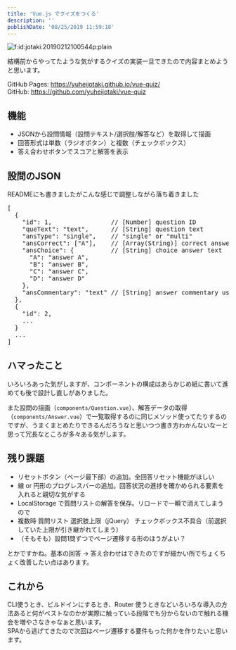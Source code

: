 ```yaml
---
title: 'Vue.js でクイズをつくる'
description: ''
publishDate: '08/25/2019 11:59:18'
---
```


<p><span itemscope itemtype="http://schema.org/Photograph"><img src="/images/hatena/20190212100544.png" alt="f:id:jotaki:20190212100544p:plain" title="f:id:jotaki:20190212100544p:plain" class="hatena-fotolife" itemprop="image" /></span></p>

<p>結構前からやってたような気がするクイズの実装一旦できたので内容まとめようと思います。</p>

<p>GitHub Pages: <a href="https://yuheijotaki.github.io/vue-quiz/">https://yuheijotaki.github.io/vue-quiz/</a><br/>
GitHub: <a href="https://github.com/yuheijotaki/vue-quiz">https://github.com/yuheijotaki/vue-quiz</a></p>

<h2>機能</h2>

<ul>
<li>JSONから設問情報（設問テキスト/選択肢/解答など）を取得して描画</li>
<li>回答形式は単数（ラジオボタン）と複数（チェックボックス）</li>
<li>答え合わせボタンでスコアと解答を表示</li>
</ul>

<h2>設問のJSON</h2>

<p>READMEにも書きましたがこんな感じで調整しながら落ち着きました</p>

<pre class="code" data-lang="" data-unlink>[
  {
    &#34;id&#34;: 1,                // [Number] question ID
    &#34;queText&#34;: &#34;text&#34;,      // [String] question text
    &#34;ansType&#34;: &#34;single&#34;,    // &#34;single&#34; or &#34;multi&#34;
    &#34;ansCorrect&#34;: [&#34;A&#34;],    // [Array(String)] correct answer. If &#39;ansType&#39; is &#34;multi&#34;, specify like [&#34;A&#34;,&#34;B&#34;]
    &#34;ansChoice&#34;: {          // [String] choice answer text
      &#34;A&#34;: &#34;answer A&#34;,
      &#34;B&#34;: &#34;answer B&#34;,
      &#34;C&#34;: &#34;answer C&#34;,
      &#34;D&#34;: &#34;answer D&#34;
    },
    &#34;ansCommentary&#34;: &#34;text&#34; // [String] answer commentary using HTML tags
  },
  {
    &#34;id&#34;: 2,
    ...
  }
  ...
]</pre>

<h2>ハマったこと</h2>

<p>いろいろあった気がしますが、コンポーネントの構成はあらかじめ紙に書いて進めても後で設計し直しがありました。</p>

<p>また設問の描画（<code>components/Question.vue</code>）、解答データの取得（<code>components/Answer.vue</code>）で一覧取得するのに同じメソッド使ってたりするのですが、うまくまとめたりできるんだろうなと思いつつ書き方わかんないなーと思って冗長なところが多々ある気がします。</p>

<h2>残り課題</h2>

<ul>
<li>リセットボタン（ページ最下部）の追加。全回答リセット機能がほしい</li>
<li>線 or 円形のプログレスバーの追加。回答状況の進捗を確かめられる要素を入れると親切な気がする</li>
<li>LocalStorage で質問リストの解答を保存。リロードで一瞬で消えてしまうので</li>
<li>複数時 質問リスト 選択肢上限（jQuery） チェックボックス不具合（前選択していた上限が引き継がれてしまう）</li>
<li>（そもそも）設問1問ずつでページ遷移する形のほうがよい？</li>
</ul>

<p>とかですかね。基本の回答 → 答え合わせはできたのですが細かい所でちょくちょく改善したい点はあります。</p>

<h2>これから</h2>

<p>CLI使うとき、ビルドインにするとき、Router 使うときなどいろいろな導入の方法あると何がベストなのかが実際に触っている段階でも分からないので触れる機会を増やさなきゃなぁと思います。<br/>
SPAから逃げてきたので次回はページ遷移する要件もった何かを作りたいと思います。</p>
